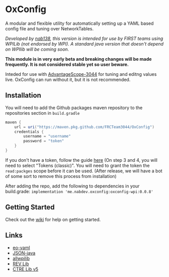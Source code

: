# OxConfig
A modular and flexible utility for automatically setting up a YAML based config file and tuning over NetworkTables.

_Developed by [nab138](https://github.com/nab138), this version is intended for use by FIRST teams using WPILib (not endorsed by WPI). A standard java version that doesn't depend on WPIlib will be coming soon._

**This module is in very early beta and breaking changes will be made frequently. It is not considered stable yet so user beware.**

Inteded for use with [AdvantageScope-3044](https://github.com/FRCTeam3044/AdvantageScope-3044/) for tuning and editng values live. OxConfig can run without it, but it is not recommended.

## Installation
You will need to add the Github packages maven repository to the repositories section in `build.gradle`
```gradle
maven {
    url = uri("https://maven.pkg.github.com/FRCTeam3044/OxConfig")
    credentials {
        username = "username"
        password = "token"
    }
}
```
If you don't have a token, follow the guide [here](https://docs.github.com/en/enterprise-server@3.4/authentication/keeping-your-account-and-data-secure/creating-a-personal-access-token) (On step 3 and 4, you will need to select "Tokens (classic)". You will need to grant the token the `read:packges` scope before it can be used. (After release, we will have a bot of some sort to remove this process from installation)

After adding the repo, add the following to dependencies in your build.grade:
`implementation 'me.nabdev.oxconfig:oxconfig-wpi:0.0.8'`

## Getting Started
Check out the [wiki](https://github.com/FRCTeam3044/OxConfig/wiki) for help on getting started.

## Links
- [eo-yaml](https://github.com/decorators-squad/eo-yaml)
- [JSON-java](https://github.com/stleary/JSON-java)
- [allwpilib](https://github.com/wpilibsuite/allwpilib)
- [REV Lib](https://docs.revrobotics.com/sparkmax/software-resources/spark-max-api-information)
- [CTRE Lib v5](https://v5.docs.ctr-electronics.com/en/stable/)
